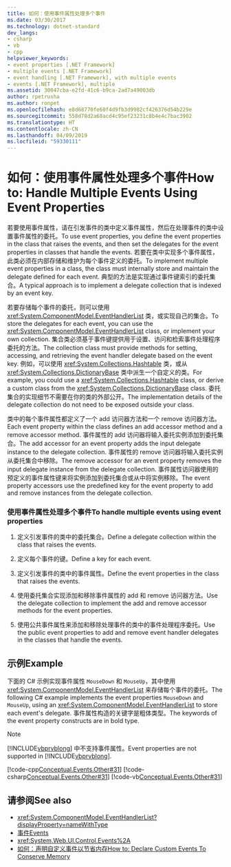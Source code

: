 ```yaml
---
title: 如何：使用事件属性处理多个事件
ms.date: 03/30/2017
ms.technology: dotnet-standard
dev_langs:
- csharp
- vb
- cpp
helpviewer_keywords:
- event properties [.NET Framework]
- multiple events [.NET Framework]
- event handling [.NET Framework], with multiple events
- events [.NET Framework], multiple
ms.assetid: 30047cba-e2fd-41c6-b9ca-2ad7a49003db
author: rpetrusha
ms.author: ronpet
ms.openlocfilehash: e8d68770fe60f4d9fb3d9982cf426376d54b229e
ms.sourcegitcommit: 558d78d2a68acd4c95ef23231c8b4e4c7bac3902
ms.translationtype: HT
ms.contentlocale: zh-CN
ms.lasthandoff: 04/09/2019
ms.locfileid: "59330111"
---
```

# <a name="how-to-handle-multiple-events-using-event-properties"></a><span data-ttu-id="66d2e-102">如何：使用事件属性处理多个事件</span><span class="sxs-lookup"><span data-stu-id="66d2e-102">How to: Handle Multiple Events Using Event Properties</span></span>
<span data-ttu-id="66d2e-103">若要使用事件属性，请在引发事件的类中定义事件属性，然后在处理事件的类中设置事件属性的委托。</span><span class="sxs-lookup"><span data-stu-id="66d2e-103">To use event properties, you define the event properties in the class that raises the events, and then set the delegates for the event properties in classes that handle the events.</span></span> <span data-ttu-id="66d2e-104">若要在类中实现多个事件属性，此类必须在内部存储和维护为每个事件定义的委托。</span><span class="sxs-lookup"><span data-stu-id="66d2e-104">To implement multiple event properties in a class, the class must internally store and maintain the delegate defined for each event.</span></span> <span data-ttu-id="66d2e-105">典型的方法是实现通过事件键索引的委托集合。</span><span class="sxs-lookup"><span data-stu-id="66d2e-105">A typical approach is to implement a delegate collection that is indexed by an event key.</span></span>  
  
 <span data-ttu-id="66d2e-106">若要存储每个事件的委托，则可以使用 <xref:System.ComponentModel.EventHandlerList> 类，或实现自己的集合。</span><span class="sxs-lookup"><span data-stu-id="66d2e-106">To store the delegates for each event, you can use the <xref:System.ComponentModel.EventHandlerList> class, or implement your own collection.</span></span> <span data-ttu-id="66d2e-107">集合类必须基于事件键提供用于设置、访问和检索事件处理程序委托的方法。</span><span class="sxs-lookup"><span data-stu-id="66d2e-107">The collection class must provide methods for setting, accessing, and retrieving the event handler delegate based on the event key.</span></span> <span data-ttu-id="66d2e-108">例如，可以使用 <xref:System.Collections.Hashtable> 类，或从 <xref:System.Collections.DictionaryBase> 类中派生一个自定义的类。</span><span class="sxs-lookup"><span data-stu-id="66d2e-108">For example, you could use a <xref:System.Collections.Hashtable> class, or derive a custom class from the <xref:System.Collections.DictionaryBase> class.</span></span> <span data-ttu-id="66d2e-109">委托集合的实现细节不需要在你的类的外部公开。</span><span class="sxs-lookup"><span data-stu-id="66d2e-109">The implementation details of the delegate collection do not need to be exposed outside your class.</span></span>  
  
 <span data-ttu-id="66d2e-110">类中的每个事件属性都定义了一个 add 访问器方法和一个 remove 访问器方法。</span><span class="sxs-lookup"><span data-stu-id="66d2e-110">Each event property within the class defines an add accessor method and a remove accessor method.</span></span> <span data-ttu-id="66d2e-111">事件属性的 add 访问器将输入委托实例添加到委托集合。</span><span class="sxs-lookup"><span data-stu-id="66d2e-111">The add accessor for an event property adds the input delegate instance to the delegate collection.</span></span> <span data-ttu-id="66d2e-112">事件属性的 remove 访问器将输入委托实例从委托集合中移除。</span><span class="sxs-lookup"><span data-stu-id="66d2e-112">The remove accessor for an event property removes the input delegate instance from the delegate collection.</span></span> <span data-ttu-id="66d2e-113">事件属性访问器使用的预定义的事件属性键来将实例添加到委托集合或从中将实例移除。</span><span class="sxs-lookup"><span data-stu-id="66d2e-113">The event property accessors use the predefined key for the event property to add and remove instances from the delegate collection.</span></span>  
  
### <a name="to-handle-multiple-events-using-event-properties"></a><span data-ttu-id="66d2e-114">使用事件属性处理多个事件</span><span class="sxs-lookup"><span data-stu-id="66d2e-114">To handle multiple events using event properties</span></span>  
  
1. <span data-ttu-id="66d2e-115">定义引发事件的类中的委托集合。</span><span class="sxs-lookup"><span data-stu-id="66d2e-115">Define a delegate collection within the class that raises the events.</span></span>  
  
2. <span data-ttu-id="66d2e-116">定义每个事件的键。</span><span class="sxs-lookup"><span data-stu-id="66d2e-116">Define a key for each event.</span></span>  
  
3. <span data-ttu-id="66d2e-117">定义引发事件的类中的事件属性。</span><span class="sxs-lookup"><span data-stu-id="66d2e-117">Define the event properties in the class that raises the events.</span></span>  
  
4. <span data-ttu-id="66d2e-118">使用委托集合实现添加和移除事件属性的 add 和 remove 访问器方法。</span><span class="sxs-lookup"><span data-stu-id="66d2e-118">Use the delegate collection to implement the add and remove accessor methods for the event properties.</span></span>  
  
5. <span data-ttu-id="66d2e-119">使用公共事件属性来添加和移除处理事件的类中的事件处理程序委托。</span><span class="sxs-lookup"><span data-stu-id="66d2e-119">Use the public event properties to add and remove event handler delegates in the classes that handle the events.</span></span>  
  
## <a name="example"></a><span data-ttu-id="66d2e-120">示例</span><span class="sxs-lookup"><span data-stu-id="66d2e-120">Example</span></span>  
 <span data-ttu-id="66d2e-121">下面的 C# 示例实现事件属性 `MouseDown` 和 `MouseUp`，其中使用 <xref:System.ComponentModel.EventHandlerList> 来存储每个事件的委托。</span><span class="sxs-lookup"><span data-stu-id="66d2e-121">The following C# example implements the event properties `MouseDown` and `MouseUp`, using an <xref:System.ComponentModel.EventHandlerList> to store each event's delegate.</span></span> <span data-ttu-id="66d2e-122">事件属性构造的关键字是粗体类型。</span><span class="sxs-lookup"><span data-stu-id="66d2e-122">The keywords of the event property constructs are in bold type.</span></span>  
  
> [!NOTE]
>  <span data-ttu-id="66d2e-123">[!INCLUDE[vbprvblong](../../../includes/vbprvblong-md.md)] 中不支持事件属性。</span><span class="sxs-lookup"><span data-stu-id="66d2e-123">Event properties are not supported in [!INCLUDE[vbprvblong](../../../includes/vbprvblong-md.md)].</span></span>  
  
 [!code-cpp[Conceptual.Events.Other#31](../../../samples/snippets/cpp/VS_Snippets_CLR/conceptual.events.other/cpp/example3.cpp#31)]
 [!code-csharp[Conceptual.Events.Other#31](../../../samples/snippets/csharp/VS_Snippets_CLR/conceptual.events.other/cs/example3.cs#31)]
 [!code-vb[Conceptual.Events.Other#31](../../../samples/snippets/visualbasic/VS_Snippets_CLR/conceptual.events.other/vb/example3.vb#31)]  
  
## <a name="see-also"></a><span data-ttu-id="66d2e-124">请参阅</span><span class="sxs-lookup"><span data-stu-id="66d2e-124">See also</span></span>

- <xref:System.ComponentModel.EventHandlerList?displayProperty=nameWithType>
- [<span data-ttu-id="66d2e-125">事件</span><span class="sxs-lookup"><span data-stu-id="66d2e-125">Events</span></span>](../../../docs/standard/events/index.md)
- <xref:System.Web.UI.Control.Events%2A>
- [<span data-ttu-id="66d2e-126">如何：声明自定义事件以节省内存</span><span class="sxs-lookup"><span data-stu-id="66d2e-126">How to: Declare Custom Events To Conserve Memory</span></span>](~/docs/visual-basic/programming-guide/language-features/events/how-to-declare-custom-events-to-conserve-memory.md)
